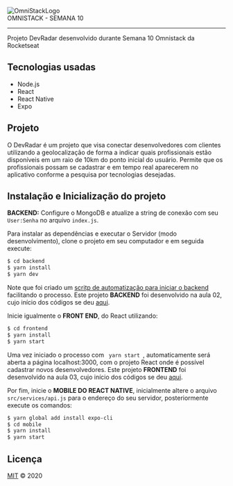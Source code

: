 ![OmniStackLogo](https://i.ibb.co/RbMMfqz/omnistack-wallpaper-1920x1080.png)<br>
OMNISTACK - SEMANA 10<br>
<hr>
<p>Projeto DevRadar desenvolvido durante Semana 10  Omnistack da Rocketseat</p>

## Tecnologias usadas
- Node.js
- React
- React Native
- Expo

## Projeto
O DevRadar é um projeto que visa conectar desenvolvedores com clientes utilizando a geolocalização de forma a indicar quais profissionais estão disponíveis em um raio de 10km
do ponto inicial do usuário. Permite que os profissionais possam se cadastrar e em tempo
real aparecerem no aplicativo conforme a pesquisa por tecnologias desejadas.

## Instalação e Inicialização do projeto

**BACKEND:** Configure o MongoDB e atualize a string de conexão com seu <code>User:Senha</code> no arquivo <code>index.js</code>.<br>

Para instalar as dependências e executar o Servidor (modo desenvolvimento), clone o projeto em seu computador e em seguida execute:<br>

```sh
$ cd backend
$ yarn install
$ yarn dev
```

Note que foi criado um [scritp de automatização para iniciar o backend](https://github.com/thiagohrcosta/OmniStack/commit/362ce50432431770c8c3d018b423fd912b9207ce) facilitando o processo. Este projeto **BACKEND** foi desenvolvido na aula 02, cujo início dos códigos se deu [aqui](https://github.com/thiagohrcosta/OmniStack/commit/42204d58b65629b4596049aab984bfcb3fcbf427).<br>

Inicie igualmente o **FRONT END**, do React utilizando: <br>

```sh
$ cd frontend
$ yarn install
$ yarn start
```

Uma vez iniciado o processo com <code> yarn start </code>, automaticamente será aberta a página localhost:3000, com o projeto React onde é possível cadastrar novos desenvolvedores. 
Este projeto **FRONTEND** foi desenvolvido na aula 03, cujo início dos códigos se deu [aqui](https://github.com/thiagohrcosta/OmniStack/commit/8bc578d4b302246c7ecf1d20176753f0ae4a0e25).<br>


Por fim, inicie o **MOBILE DO REACT NATIVE**, inicialmente altere o arquivo <code>src/services/api.js</code> para o endereço do seu servidor, posteriormente execute os comandos:

```sh
$ yarn global add install expo-cli
$ cd mobile
$ yarn install
$ yarn start
```

## Licença 

[MIT](https://github.com/thiagohrcosta/OmniStack/blob/master/LICENSE.md) © 2020 

